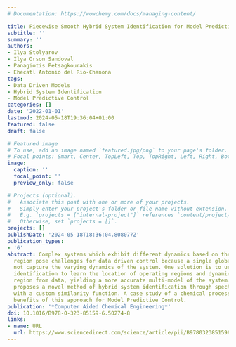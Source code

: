 ```yaml
---
# Documentation: https://wowchemy.com/docs/managing-content/

title: Piecewise Smooth Hybrid System Identification for Model Predictive Control
subtitle: ''
summary: ''
authors:
- Ilya Stolyarov
- Ilya Orson Sandoval
- Panagiotis Petsagkourakis
- Ehecatl Antonio del Rio-Chanona
tags:
- Data Driven Models
- Hybrid System Identification
- Model Predictive Control
categories: []
date: '2022-01-01'
lastmod: 2024-05-18T19:36:04+01:00
featured: false
draft: false

# Featured image
# To use, add an image named `featured.jpg/png` to your page's folder.
# Focal points: Smart, Center, TopLeft, Top, TopRight, Left, Right, BottomLeft, Bottom, BottomRight.
image:
  caption: ''
  focal_point: ''
  preview_only: false

# Projects (optional).
#   Associate this post with one or more of your projects.
#   Simply enter your project's folder or file name without extension.
#   E.g. `projects = ["internal-project"]` references `content/project/deep-learning/index.md`.
#   Otherwise, set `projects = []`.
projects: []
publishDate: '2024-05-18T18:36:04.808077Z'
publication_types:
- '6'
abstract: Complex systems which exhibit different dynamics based on their operating
  region pose challenges for data driven control because a single global model may
  not capture the varying dynamics of the system. One solution is to use hybrid system
  identification to learn the location of operating regions and dynamics within each
  region from data, yielding a more accurate multi-model of the system. This article
  proposes a novel method of hybrid system identification through spectral clustering
  with a custom similarity function. A case study of a chemical process illustrates
  benefits of this approach for Model Predictive Control.
publication: '*Computer Aided Chemical Engineering*'
doi: 10.1016/B978-0-323-85159-6.50274-8
links:
- name: URL
  url: https://www.sciencedirect.com/science/article/pii/B9780323851596502748
---
```

